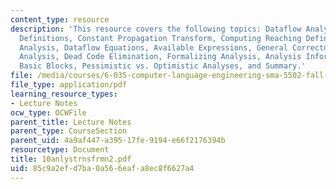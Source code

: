 ```yaml
---
content_type: resource
description: 'This resource covers the following topics: Dataflow Analysis, Reaching
  Definitions, Constant Propagation Transform, Computing Reaching Definitions, Formalizing
  Analysis, Dataflow Equations, Available Expressions, General Correctness, Liveness
  Analysis, Dead Code Elimination, Formalizing Analysis, Analysis Information Inside
  Basic Blocks, Pessimistic vs. Optimistic Analyses, and Summary.'
file: /media/courses/6-035-computer-language-engineering-sma-5502-fall-2005/85c9a2efd7ba0a566eafa8ec8f6627a4_10anlystrnsfrmn2.pdf
file_type: application/pdf
learning_resource_types:
- Lecture Notes
ocw_type: OCWFile
parent_title: Lecture Notes
parent_type: CourseSection
parent_uid: 4a9af447-a395-17fe-9194-e66f2176394b
resourcetype: Document
title: 10anlystrnsfrmn2.pdf
uid: 85c9a2ef-d7ba-0a56-6eaf-a8ec8f6627a4
---
```

